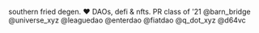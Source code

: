 southern fried degen. ❤️ DAOs, defi & nfts. PR class of '21 @barn_bridge @universe_xyz @leaguedao @enterdao @fiatdao @q_dot_xyz @d64vc